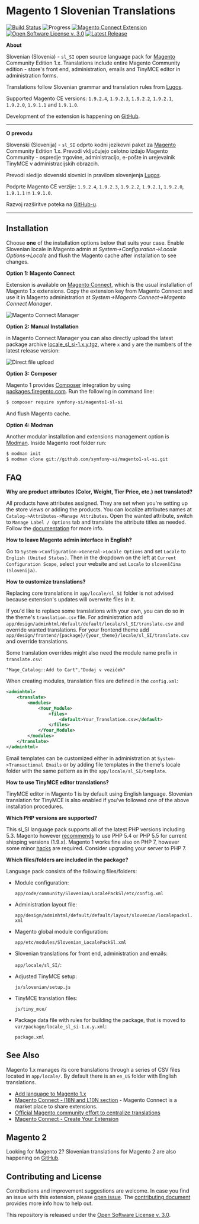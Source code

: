 # Magento 1 Slovenian Translations

[![Build Status](https://travis-ci.org/symfony-si/magento1-sl-si.svg?branch=master)](https://travis-ci.org/symfony-si/magento1-sl-si)
![Progress](http://progressed.io/bar/100?title=completed)
[![Magento Connect Extension](https://img.shields.io/badge/Magento-Connnect-bc6538.svg)][magento-connect]
[![Open Software License v. 3.0](https://img.shields.io/badge/License-OSL--3.0-blue.svg)][license]
[![Latest Release](https://img.shields.io/github/release/symfony-si/magento1-sl-si.svg)][latest-release]

**About**

Slovenian (Slovenia) - `sl_SI` open source language pack for [Magento][magento]
Community Edition 1.x. Translations include entire Magento Community edition - store's
front end, administration, emails and TinyMCE editor in administration forms.

Translations follow Slovenian grammar and translation rules from [Lugos][lugos].

Supported Magento CE versions: `1.9.2.4`, `1.9.2.3`, `1.9.2.2`, `1.9.2.1`, `1.9.2.0`,
`1.9.1.1` and `1.9.1.0`.

Development of the extension is happening on [GitHub][github-project].

---

**O prevodu**

Slovenski (Slovenija) - `sl_SI` odprto kodni jezikovni paket za [Magento][magento]
Community Edition 1.x. Prevodi vključujejo celotno izdajo Magento Community - ospredje
trgovine, administracijo, e-pošte in urejevalnik TinyMCE v administracijskih
obrazcih.

Prevodi sledijo slovenski slovnici in pravilom slovenjenja [Lugos][lugos].

Podprte Magento CE verzije: `1.9.2.4`, `1.9.2.3`, `1.9.2.2`, `1.9.2.1`, `1.9.2.0`,
`1.9.1.1` in `1.9.1.0`.

Razvoj razširitve poteka na [GitHub-u][github-project].

---

## Installation

Choose **one** of the installation options below that suits your case. Enable
Slovenian locale in Magento admin at *System->Configuration->Locale Options->Locale*
and flush the Magento cache after installation to see changes.

**Option 1: Magento Connect**

Extension is available on [Magento Connect][magento-connect], which is the usual
installation of Magento 1.x extensions. Copy the extension key from Magento
Connect and use it in Magento administration at
*System->Magento Connect->Magento Connect Manager*.

![Magento Connect Manager](https://raw.githubusercontent.com/symfony-si/magento1-sl-si/master/img/magentoconnect.png)

**Option 2: Manual Installation**

in Magento Connect Manager you can also directly upload the latest package
archive [locale_sl_si-1.x.y.tgz][latest-release], where `x` and `y` are the
numbers of the latest release version:

![Direct file upload](https://raw.githubusercontent.com/symfony-si/magento1-sl-si/master/img/magentoconnect_2.png)

**Option 3: Composer**

Magento 1 provides [Composer](https://getcomposer.org) integration by using
[packages.firegento.com](http://packages.firegento.com/). Run the following in
command line:

```bash
$ composer require symfony-si/magento1-sl-si
```
And flush Magento cache.

**Option 4: Modman**

Another modular installation and extensions management option is
[Modman](https://github.com/colinmollenhour/modman). Inside Magento root folder
run:

```bash
$ modman init
$ modman clone git://github.com/symfony-si/magento1-sl-si.git
```

## FAQ

**Why are product attributes (Color, Weight, Tier Price, etc.) not translated?**

All products have attributes assigned. They are set when you're setting up the
store views or adding the products. You can localize attributes names at
`Catalog->Attributes->Manage Attributes`. Open the wanted attribute, switch
to `Manage Label / Options` tab and translate the attribute titles as needed. Follow
the [documentation](http://merch.docs.magento.com/ce/user_guide/catalog/product-translate.html)
for more info.

**How to leave Magento admin interface in English?**

Go to `System->Configuration->General->Locale Options` and set `Locale` to
`English (United States)`. Then in the dropdown on the left at
`Current Configuration Scope`, select your website and set `Locale` to
`slovenščina (Slovenija)`.

**How to customize translations?**

Replacing core translations in `app/locale/sl_SI` folder is not advised because
extension's updates will overwrite files in it.

If you'd like to replace some translations with your own, you can do so in the
theme's `translation.csv` file. For administration add
`app/design/adminhtml/default/default/locale/sl_SI/translate.csv` and override
wanted translations. For your frontend theme add
`app/design/frontend/{package}/{your_theme}/locale/sl_SI/translate.csv` and
override translations.

Some translation overrides might also need the module name prefix in
`translate.csv`:

```csv
"Mage_Catalog::Add to Cart","Dodaj v voziček"
```

When creating modules, translation files are defined in the `config.xml`:

```xml
<adminhtml>
    <translate>
        <modules>
            <Your_Module>
                <files>
                    <default>Your_Translation.csv</default>
                </files>
            </Your_Module>
        </modules>
    </translate>
</adminhtml>
```

Email templates can be customized either in administration at
`System->Transactional Emails` or by adding file templates in the theme's locale
folder with the same pattern as in the `app/locale/sl_SI/template`.

**How to use TinyMCE editor translations?**

TinyMCE editor in Magento 1 is by default using English language. Slovenian
translation for TinyMCE is also enabled if you've followed one of the above
installation procedures.

**Which PHP versions are supported?**

This sl_SI language pack supports all of the latest PHP versions including 5.3.
Magento however [recommends](http://devdocs.magento.com/guides/m1x/system-requirements.html)
to use PHP 5.4 or PHP 5.5 for current shipping versions (1.9.x). Magento 1 works
fine also on PHP 7, however some minor [hacks](http://inchoo.net/magento/its-alive/)
are required. Consider upgrading your server to PHP 7.

**Which files/folders are included in the package?**

Language pack consists of the following files/folders:

* Module configuration:

  `app/code/community/Slovenian/LocalePackSl/etc/config.xml`

* Administration layout file:

  `app/design/adminhtml/default/default/layout/slovenian/localepacksl.xml`

* Magento global module configuration:

  `app/etc/modules/Slovenian_LocalePackSl.xml`

* Slovenian translations for front end, administration and emails:

  `app/locale/sl_SI/`:

* Adjusted TinyMCE setup:

  `js/slovenian/setup.js`

* TinyMCE translation files:

  `js/tiny_mce/`

* Package data file with rules for building the package, that is moved to `var/package/locale_sl_si-1.x.y.xml`:

  `package.xml`


## See Also

Magento 1.x manages its core translations through a series of CSV files located
in `app/locale/`. By default there is an `en_US` folder with English translations.

* [Add language to Magento 1.x](http://merch.docs.magento.com/ce/user_guide/store-operations/language-add.html)
* [Magento Connect - I18N and L10N section](https://www.magentocommerce.com/magento-connect/customer-experience/internationalization-localization.html) - Magento Connect is a market place to share extensions.
* [Official Magento community effort to centralize translations](https://crowdin.com/project/magento-1)
* [Magento Connect - Create Your Extension](https://www.magentocommerce.com/magento-connect/create_your_extension/)


## Magento 2

Looking for Magento 2? Slovenian translations for Magento 2 are also happening on
[GitHub](https://github.com/symfony-si/magento2-sl_si).


## Contributing and License

Contributions and improvement suggestions are welcome. In case you find an issue
with this extension, please [open issue](https://github.com/symfony-si/magento1-sl-si/issues).
The [contributing document](https://github.com/symfony-si/magento1-sl-si/blob/master/CONTRIBUTING.md)
provides more info how to help out.

This repository is released under the [Open Software License v. 3.0][license].


[magento-connect]: https://www.magentocommerce.com/magento-connect/catalog/product/view/id/30929/s/slovenian-translations/
[latest-release]: https://github.com/symfony-si/magento1-sl-si/releases/latest
[license]: https://github.com/symfony-si/magento1-sl-si/blob/master/LICENSE
[lugos]: https://wiki.lugos.si/slovenjenje:pravila
[github-project]: https://github.com/symfony-si/magento1-sl-si
[magento]: https://magento.com/
